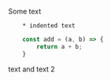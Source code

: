 Some text

		* indented text

```js
	const add = (a, b) => {
		return a + b;
	}
```

text  and text 2
